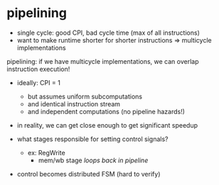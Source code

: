 # pipelining
- single cycle: good CPI, bad cycle time (max of all instructions)
- want to make runtime shorter for shorter instructions
=> multicycle implementations

pipelining: if we have multicycle implementations, we can overlap instruction execution!
- ideally: CPI = 1
	- but assumes uniform subcomputations
	- and identical instruction stream
	- and independent computations (no pipeline hazards!)
- in reality, we can get close enough to get significant speedup

- what stages responsible for setting control signals?
	- ex: RegWrite
		- mem/wb stage *loops back in pipeline*

- control becomes distributed FSM (hard to verify)
